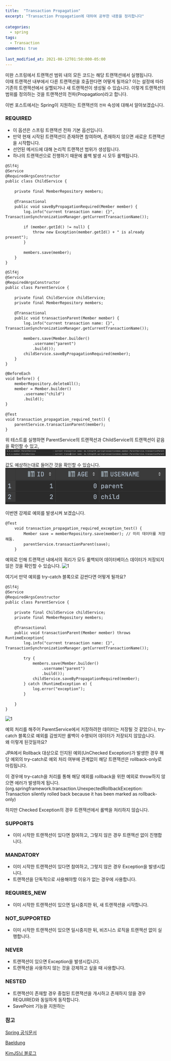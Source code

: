 ```yaml
---
title:  "Transaction Propagation"
excerpt: "Transaction Propagation에 대하여 공부한 내용을 정리합니다"

categories:
  - spring
tags:
  - Transaction
comments: true

last_modified_at: 2021-08-12T01:50:000-05:00
---
```


미완
스프링에서 트랜잭션 범위 내의 모든 코드는 해당 트랜잭션에서 실행됩니다.<br>
이때 트랜잭션 내부에서 다른 트랜잭션을 호출한다면 어떻게 될까요? 이는 설정에 따라 기존의 트랜잭션에서 실핼되거나 새 트랜잭션이 생성될 수 있습니다.
이렇게 트랜잭션의 범위를 정의하는 것을 트랜잭션의 전파(Propagation)라고 합니다.

이번 포스트에서는 Spring이 지원하는 트랜잭션의 `전파` 속성에 대해서 알아보겠습니다.

### REQUIRED
* 이 옵션은 스프링 트랜잭션 전파 기본 옵션입니다.
* 만약 현재 시작된 트랜잭션이 존재하면 참여하며, 존재하지 않으면 새로운 트랜잭션을 시작합니다.
* 선언된 메서드에 대해 논리적 트랜잭션 범위가 생성됩니다.
* 하나의 트랜잭션으로 진행하기 때문에 롤백 발생 시 모두 롤백됩니다.

~~~
@Slf4j
@Service
@RequiredArgsConstructor
public class ChildService {

    private final MemberRepository members;

    @Transactional
    public void saveByPropagationRequired(Member member) {
        log.info("current transaction name: {}", TransactionSynchronizationManager.getCurrentTransactionName());

        if (member.getId() != null) {
            throw new Exception(member.getId() + " is already present");
        }
        
        members.save(member);
    }
}
~~~

~~~
@Slf4j
@Service
@RequiredArgsConstructor
public class ParentService {

    private final ChildService childService;
    private final MemberRepository members;

    @Transactional
    public void transactionParent(Member member) {
        log.info("current transaction name: {}", TransactionSynchronizationManager.getCurrentTransactionName());

        members.save(Member.builder()
            .username("parent")
            .build());
        childService.saveByPropagationRequired(member);
    }
}
~~~

~~~
@BeforeEach
void before() {
    memberRepository.deleteAll();
    member = Member.builder()
        .username("child")
        .build();
}

@Test
void transaction_propagation_required_test() {
    parentService.transactionParent(member);
}
~~~

위 테스트를 실행하면 ParentService의 트랜잭션과 ChildService의 트랜잭션이 같음을 확인할 수 있고,
![1](/assets/images/transaction_propagation_required_success.png)

값도 예상하는대로 들어간 것을 확인할 수 있습니다.
![1](/assets/images/transaction_propagation_required_success_table.png)

이번엔 강제로 예외를 발생시켜 보겠습니다.
~~~
@Test
    void transaction_propagation_required_exception_test() {
        Member save = memberRepository.save(member); // 미리 데이터를 저장해둠.
        parentService.transactionParent(save);
    }
~~~

예외로 인해 트랜잭션 내에서의 쿼리가 모두 롤백되어 데이터베이스 데이터가 저장되지 않은 것을 확인할 수 있습니다.
![1](/assets/images/transaction_propagation_required_fail_table.png)

여기서 만약 예외를 try-catch 블록으로 감싼다면 어떻게 될까요?
~~~
@Slf4j
@Service
@RequiredArgsConstructor
public class ParentService {

    private final ChildService childService;
    private final MemberRepository members;

    @Transactional
    public void transactionParent(Member member) throws RuntimeException{
        log.info("current transaction name: {}", TransactionSynchronizationManager.getCurrentTransactionName());

        try {
            members.save(Member.builder()
                .username("parent")
                .build());
            childService.saveByPropagationRequired(member);
        } catch (RuntimeException e) {
            log.error("exception");
        }

    }
}
~~~

![1](/assets/images/transaction_propagation_required_fail_table.png)

예외 처리를 해주어 ParentService에서 저장하려한 데이터는 저장될 것 같았으나, try-catch 블록으로 예외를 감쌌지만 롤백이 수행되어 데이터가 저장되지 않았습니다.<br>
왜 이렇게 된것일까요?

JPA에서 Rollback 대상으로 인지된 예외(UnChecked Exception)가 발생한 경우 해당 예외의 try-catch로 예외 처리 여부에 관계없이 해당 트랜잭션은 rollback-only로 마킹됩니다.<br>

이 경우에 try-catch을 처리를 통해 해당 예외를 rollback을 위한 예외로 throw하지 않으면 에러가 발생하게 됩니다.
(org.springframework.transaction.UnexpectedRollbackException: Transaction silently rolled back because it has been marked as rollback-only)

하지만 Checked Exception의 경우 트랜잭션에서 롤백을 처리하지 않습니다. 




### SUPPORTS
* 이미 시작한 트랜잭션이 있다면 참여하고, 그렇지 않은 경우 트랜잭션 없이 진행합니다.

### MANDATORY
* 이미 시작한 트랜잭션이 있다면 참여하고, 그렇지 않은 경우 Exception을 발생시킵니다.
* 트랜잭션을 단독적으로 사용해야할 이유가 없는 경우에 사용합니다.

### REQUIRES_NEW
* 이미 시작한 트랜잭션이 있으면 일시중지한 뒤, 새 트랜잭션을 시작합니다.

### NOT_SUPPORTED
* 이미 시작한 트랜잭션이 있으면 일시중지한 뒤, 비즈니스 로직을 트랜잭션 없이 실행합니다.

### NEVER
* 트랜잭션이 있으면 Exception을 발생시킵니다.
* 트랜잭션을 사용하지 않는 것을 강제하고 싶을 때 사용합니다.

### NESTED
* 트랜잭션이 존재할 경우 중첩된 트랜잭션을 개시하고 존재하지 않을 경우 REQUIRED와 동일하게 동작합니다.
* SavePoint 기능을 지원하는 




### 참고
[Spring 공식문서](hthttps://docs.spring.io/spring-framework/docs/current/reference/html/data-access.html#tx-propagation)

[Baeldung](https://www.baeldung.com/spring-transactional-propagation-isolation)

[KimJS님 블로그](http://blog.breakingthat.com/2018/04/03/springboot-transaction-%ED%8A%B8%EB%9E%9C%EC%9E%AD%EC%85%98/)